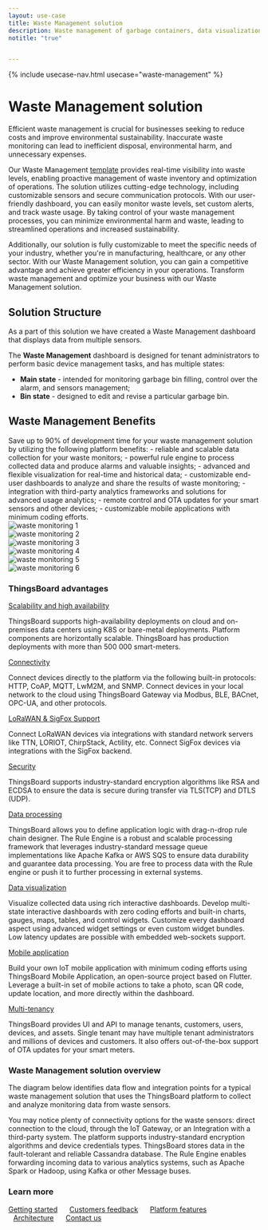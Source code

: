 ```yaml
---
layout: use-case
title: Waste Management solution
description: Waste management of garbage containers, data visualization, and device management with the ThingsBoard IoT Platform
notitle: "true"


---
```


{% include usecase-nav.html usecase="waste-management" %}

<h1 class="usecase-title">Waste Management solution</h1>

Efficient waste management is crucial for businesses seeking to reduce costs and improve environmental sustainability. Inaccurate waste monitoring can lead to inefficient disposal, environmental harm, and unnecessary expenses.
 
Our Waste Management <a href="/docs/paas/solution-templates/waste-management/">template</a> provides real-time visibility into waste levels, enabling proactive management of waste inventory and optimization of operations. The solution utilizes cutting-edge technology, including customizable sensors and secure communication protocols. With our user-friendly dashboard, you can easily monitor waste levels, set custom alerts, and track waste usage. By taking control of your waste management processes, you can minimize environmental harm and waste, leading to streamlined operations and increased sustainability.

Additionally, our solution is fully customizable to meet the specific needs of your industry, whether you're in manufacturing, healthcare, or any other sector. With our Waste Management solution, you can gain a competitive advantage and achieve greater efficiency in your operations. Transform waste management and optimize your business with our Waste Management solution.


<h2>Solution Structure</h2>

As a part of this solution we have created a Waste Management dashboard that displays data from multiple sensors.

The **Waste Management** dashboard is designed for tenant administrators to perform basic device management tasks, and has multiple states:
- **Main state** - intended for monitoring garbage bin filling, control over the alarm, and sensors management;
- **Bin state** - designed to edit and revise a particular garbage bin.


<h2>Waste Management Benefits</h2>
Save up to 90% of development time for your waste management solution by utilizing the following platform benefits:
- reliable and scalable data collection for your waste monitors;
- powerful rule engine to process collected data and produce alarms and valuable insights;
- advanced and flexible visualization for real-time and historical data;
- customizable end-user dashboards to analyze and share the results of waste monitoring;
- integration with third-party analytics frameworks and solutions for advanced usage analytics;
- remote control and OTA updates for your smart sensors and other devices;
- customizable mobile applications with minimum coding efforts.

<div class="usecase-carousel owl-carousel owl-theme">
    <div>
        <img class="item-image" src="/images/solutions/waste_monitoring/waste-monitoring-1.png" alt="waste monitoring 1">
    </div>
    <div>
        <img class="item-image" src="/images/solutions/waste_monitoring/waste-monitoring-2.png" alt="waste monitoring 2">
    </div>
    <div>
        <img class="item-image" src="/images/solutions/waste_monitoring/waste-monitoring-3.png" alt="waste monitoring 3">
    </div>
    <div>
        <img class="item-image" src="/images/solutions/waste_monitoring/waste-monitoring-4.png" alt="waste monitoring 4">
    </div>
    <div>
        <img class="item-image" src="/images/solutions/waste_monitoring/waste-monitoring-5.png" alt="waste monitoring 5">
    </div>
    <div>
        <img class="item-image" src="/images/solutions/waste_monitoring/waste-monitoring-6.png" alt="waste monitoring 6">
    </div>
</div>

### ThingsBoard advantages
<section class="usecase-advantages">
    <div class="usecase-background">
        <div class="bottom-features1"></div><div class="bottom-features2"></div><div class="small11"></div><div class="small12"></div>
    </div>
    <div class="cards row">
        <div class="col-lg-6">
            <div class="block">
                <object data="/images/microservices-icon.svg"></object>
                <div>
                    <a class="title" href="/docs/reference/msa/">Scalability and high availability</a>
                    <p>ThingsBoard supports high-availability deployments on cloud and on-premises data centers using K8S or bare-metal deployments. Platform components are horizontally scalable. ThingsBoard has production deployments with more than 500 000 smart-meters.</p>
                </div>
            </div>
        </div>
        <div class="col-lg-6">
            <div class="block">
                <object data="/images/telemetry-icon.svg"></object>
                <div>
                    <a class="title" href="/docs/getting-started-guides/connectivity/">Connectivity</a>
                    <p>Connect devices directly to the platform via the following built-in protocols: HTTP, CoAP, MQTT, LwM2M, and SNMP. Connect devices in your local network to the cloud using ThingsBoard Gateway via Modbus, BLE, BACnet, OPC-UA, and other protocols.</p>
                </div>
            </div>
        </div>
        <div class="col-lg-6">
            <div class="block">
                <object data="/images/integration-icon.svg"></object>
                <div>
                    <a class="title" href="/docs/user-guide/integrations/">LoRaWAN & SigFox Support</a>
                    <p>Connect LoRaWAN devices via integrations with standard network servers like TTN, LORIOT, ChirpStack, Actility, etc. Connect SigFox devices via integrations with the SigFox backend.</p>
                </div>
            </div>
        </div>
        <div class="col-lg-6">
            <div class="block">
                <object data="/images/security-icon.svg"></object>
                <div>
                    <a class="title" href="/docs/pe/user-guide/ssl/http-over-ssl/">Security</a>
                    <p>ThingsBoard supports industry-standard encryption algorithms like RSA and ECDSA to ensure the data is secure during transfer via TLS(TCP) and DTLS (UDP).</p>
                </div>
            </div>
        </div>
        <div class="col-lg-6">
            <div class="block">
                <object data="/images/engine-icon.svg"></object>
                <div>
                    <a class="title" href="/docs/pe/user-guide/rule-engine-2-0/overview/">Data processing</a>
                    <p>ThingsBoard allows you to define application logic with drag-n-drop rule chain designer. The Rule Engine is a robust and scalable processing framework that leverages industry-standard message queue implementations like Apache Kafka or AWS SQS to ensure data durability and guarantee data processing. You are free to process data with the Rule engine or push it to further processing in external systems.</p>
                </div>
            </div>
        </div>
        <div class="col-lg-6">
            <div class="block">
                <object data="/images/visualization-icon.svg"></object>
                <div>
                    <a class="title" href="/docs/user-guide/dashboards/">Data visualization</a>
                    <p>Visualize collected data using rich interactive dashboards. Develop multi-state interactive dashboards with zero coding efforts and built-in charts, gauges, maps, tables, and control widgets. Customize every dashboard aspect using advanced widget settings or even custom widget bundles. Low latency updates are possible with embedded web-sockets support.</p>
                </div>
            </div>
        </div>
        <div class="col-lg-6">
            <div class="block">
                <object data="/images/phone-icon.svg"></object>
                <div>
                    <a class="title" href="/docs/mobile/">Mobile application</a>
                    <p>Build your own IoT mobile application with minimum coding efforts using ThingsBoard Mobile Application, an open-source project based on Flutter. Leverage a built-in set of mobile actions to take a photo, scan QR code, update location, and more directly within the dashboard.</p>
                </div>
            </div>
        </div>
        <div class="col-lg-6">
            <div class="block">
                <object data="/images/tenancy-icon.svg"></object>
                <div>
                    <a class="title" href="/docs/user-guide/entities-and-relations/">Multi-tenancy</a>
                    <p>ThingsBoard provides UI and API to manage tenants, customers, users, devices, and assets. Single tenant may have multiple tenant administrators and millions of devices and customers. It also offers out-of-the-box support of OTA updates for your smart meters.</p>
                </div>
            </div>
        </div>
    </div>
</section>

### Waste Management solution overview

The diagram below identifies data flow and integration points for a typical waste management solution that uses the ThingsBoard platform to collect and analyze monitoring data from waste sensors.

<object width="100%" style="max-width: max-content; margin: 32px 0" data="/images/iot-use-cases/smart-energy-diagram.svg"></object>

You may notice plenty of connectivity options for the waste sensors: direct connection to the cloud, through the IoT Gateway, or an Integration with a third-party system.
The platform supports industry-standard encryption algorithms and device credentials types. ThingsBoard stores data in the fault-tolerant and reliable Cassandra database.
The Rule Engine enables forwarding incoming data to various analytics systems, such as Apache Spark or Hadoop, using Kafka or other Message buses.

### Learn more

<a style="margin-right: 10px;" href="/docs/getting-started-guides/helloworld/" class="button">Getting started</a>
<a style="margin: 10px;" href="/industries/smart-energy/" class="button">Customers feedback</a>
<a style="margin: 10px;" href="/docs/#platform-features" class="button">Platform features</a>
<a style="margin: 10px;" href="/docs/reference/" class="button">Architecture</a>
<a style="margin: 10px;" href="/docs/contact-us/" class="button">Contact us</a>
